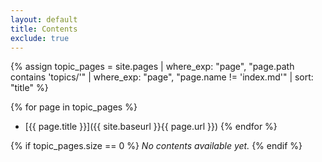 ```yaml
---
layout: default
title: Contents
exclude: true
---
```


{% assign topic_pages = site.pages | where_exp: "page", "page.path contains 'topics/'" | where_exp: "page", "page.name != 'index.md'" | sort: "title" %}

{% for page in topic_pages %}
- [{{ page.title }}]({{ site.baseurl }}{{ page.url }})
{% endfor %}

{% if topic_pages.size == 0 %}
*No contents available yet.*
{% endif %} 